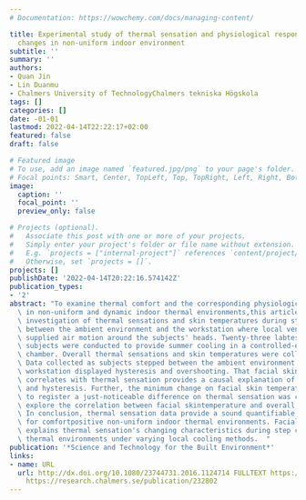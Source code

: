 ```yaml
---
# Documentation: https://wowchemy.com/docs/managing-content/

title: Experimental study of thermal sensation and physiological response during step
  changes in non-uniform indoor environment
subtitle: ''
summary: ''
authors:
- Quan Jin
- Lin Duanmu
- Chalmers University of TechnologyChalmers tekniska Högskola
tags: []
categories: []
date: -01-01
lastmod: 2022-04-14T22:22:17+02:00
featured: false
draft: false

# Featured image
# To use, add an image named `featured.jpg/png` to your page's folder.
# Focal points: Smart, Center, TopLeft, Top, TopRight, Left, Right, BottomLeft, Bottom, BottomRight.
image:
  caption: ''
  focal_point: ''
  preview_only: false

# Projects (optional).
#   Associate this post with one or more of your projects.
#   Simply enter your project's folder or file name without extension.
#   E.g. `projects = ["internal-project"]` references `content/project/deep-learning/index.md`.
#   Otherwise, set `projects = []`.
projects: []
publishDate: '2022-04-14T20:22:16.574142Z'
publication_types:
- '2'
abstract: "To examine thermal comfort and the corresponding physiological responses\
  \ in non-uniform and dynamic indoor thermal environments,this article presents the\
  \ investigation of thermal sensations and skin temperatures during step changes\
  \ between the ambient environment and the workstation where local ventilation devices\
  \ supplied air motion around the subjects' heads. Twenty-three labtests with human\
  \ subjects were conducted to provide summer cooling in a controlled-environment\
  \ chamber. Overall thermal sensations and skin temperatures were collected and analyzed.\
  \ Data collected as subjects stepped between the ambient environment and the controlled-environment\
  \ workstation displayed hysteresis and overshooting. That facial skin temperature\
  \ correlates with thermal sensation provides a causal explanation of the overshooting\
  \ and hysteresis. Further, the minimum change on facial skin temperature required\
  \ to register a just-noticeable difference on thermal sensation was calculated to\
  \ explore the correlation between facial skintemperature and overall thermal senation.\
  \ In conclusion, thermal sensation data provide a sound quantifiable foundation\
  \ for comfortpositive non-uniform indoor thermal environments. Facial skin temperature\
  \ explains thermal sensation's changing characteristics during step changes in non-uniform\
  \ thermal environments under varying local cooling methods.  "
publication: '*Science and Technology for the Built Environment*'
links:
- name: URL
  url: http://dx.doi.org/10.1080/23744731.2016.1124714 FULLTEXT https://doi.org/10.1080/23744731.2016.1124714
    https://research.chalmers.se/publication/232802
---
```

